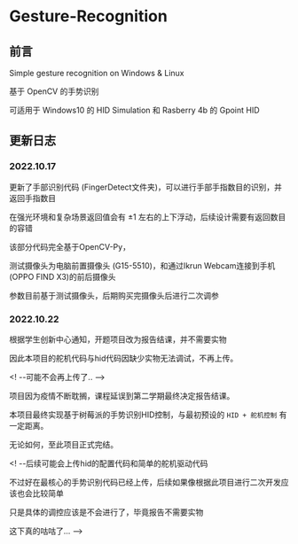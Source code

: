 # Gesture-Recognition

## 前言
Simple gesture recognition on Windows & Linux

基于 OpenCV 的手势识别

可适用于 Windows10 的 HID Simulation 和 Rasberry 4b 的 Gpoint HID

<!-- ~~后续可能会上卷积网络训练（咕咕咕...~~ -->

## 更新日志

### 2022.10.17

更新了手部识别代码 (FingerDetect文件夹)，可以进行手部手指数目的识别，并返回手指数目

在强光环境和复杂场景返回值会有 ±1 左右的上下浮动，后续设计需要有返回数目的容错

该部分代码完全基于OpenCV-Py，<!-- 没有使用Pytorch ( 咕咕..) -->

测试摄像头为电脑前置摄像头 (G15-5510)，和通过Ikrun Webcam连接到手机 (OPPO FIND X3)的前后摄像头

参数目前基于测试摄像头，后期购买完摄像头后进行二次调参

### 2022.10.22

根据学生创新中心通知，开题项目改为报告结课，并不需要实物

因此本项目的舵机代码与hid代码因缺少实物无法调试，不再上传。

<! --可能不会再上传了.. -->

项目因为疫情不断耽搁，课程延误到第二学期最终决定报告结课。

本项目最终实现基于树莓派的手势识别HID控制，与最初预设的 `HID + 舵机控制` 有一定距离。

无论如何，至此项目正式完结。

<! --后续可能会上传hid的配置代码和简单的舵机驱动代码

不过好在最核心的手势识别代码已经上传，后续如果像根据此项目进行二次开发应该也会比较简单

只是具体的调控应该是不会进行了，毕竟报告不需要实物

这下真的咕咕了... -->

